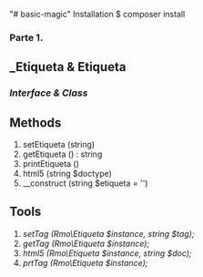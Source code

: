 "# basic-magic"  Installation $ composer install

<h3>Parte 1.</h3>

<h2>_Etiqueta & Etiqueta</h2>
<h3><em>Interface & Class</em></h3>

<h2>Methods</h2>

<ol>
    <li>setEtiqueta (string)</li>
    <li>getEtiqueta () : string</li>
    <li>printEtiqueta ()</li>
    <li>html5 (string $doctype)</li>
    <li>__construct (string $etiqueta = '')</li>
</ol>

<h2>Tools</h2>

<ol>
    <li><i>setTag (Rmo\Etiqueta $instance, string $tag);</i></li>
    <li><i>getTag (Rmo\Etiqueta $instance);</i></li>
    <li><i>html5 (Rmo\Etiqueta $instance, string $doc);</i></li>
    <li><i>prtTag (Rmo\Etiqueta $instance);</i></li>
</ol>